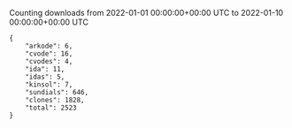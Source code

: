
Counting downloads from 2022-01-01 00:00:00+00:00 UTC to 2022-01-10 00:00:00+00:00 UTC

```
{
    "arkode": 6,
    "cvode": 16,
    "cvodes": 4,
    "ida": 11,
    "idas": 5,
    "kinsol": 7,
    "sundials": 646,
    "clones": 1828,
    "total": 2523
}
```
